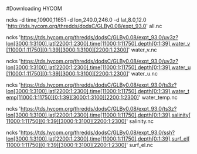#Downloading HYCOM


ncks -d time,10900,11651  -d lon,240.0,246.0 -d lat,8.0,12.0 'http://tds.hycom.org/thredds/dodsC/GLBy0.08/expt_93.0' all.nc


ncks 'https://tds.hycom.org/thredds/dodsC/GLBy0.08/expt_93.0/uv3z?lon[3000:1:3100],lat[2200:1:2300],time[11000:1:11750],depth[0:1:39],water_v[11000:1:11750][0:1:39][3000:1:3100][2200:1:2300]' water_v.nc

ncks 'https://tds.hycom.org/thredds/dodsC/GLBy0.08/expt_93.0/uv3z?lon[3000:1:3100],lat[2200:1:2300],time[11000:1:11750],depth[0:1:39],water_u[11000:1:11750][0:1:39][3000:1:3100][2200:1:2300]' water_u.nc

ncks 'https://tds.hycom.org/thredds/dodsC/GLBy0.08/expt_93.0/ts3z?lon[3000:1:3100],lat[2200:1:2300],time[11000:1:11750],depth[0:1:39],water_temp[11000:1:11750][0:1:39][3000:1:3100][2200:1:2300]' water_temp.nc

ncks 'https://tds.hycom.org/thredds/dodsC/GLBy0.08/expt_93.0/ts3z?lon[3000:1:3100],lat[2200:1:2300],time[11000:1:11750],depth[0:1:39],salinity[11000:1:11750][0:1:39][3000:1:3100][2200:1:2300]' salinity.nc

ncks 'https://tds.hycom.org/thredds/dodsC/GLBy0.08/expt_93.0/ssh?lon[3000:1:3100],lat[2200:1:2300],time[11000:1:11750],depth[0:1:39],surf_el[11000:1:11750][0:1:39][3000:1:3100][2200:1:2300]' surf_el.nc
